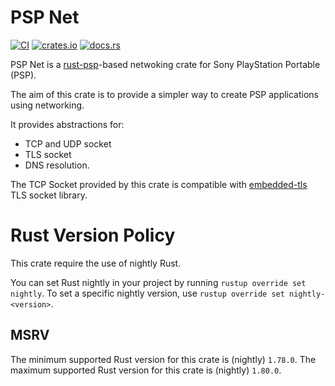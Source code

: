 # PSP Net

[![CI](https://github.com/lorenzofelletti/psp-net/actions/workflows/publish.yaml/badge.svg)](https://github.com/lorenzofelletti/psp-net/actions/workflows/publish.yaml/badge.svg)
[![crates.io](https://img.shields.io/crates/v/psp-net.svg)](https://crates.io/crates/psp-net)
[![docs.rs](https://docs.rs/psp-net/badge.svg)](https://docs.rs/psp-net)

PSP Net is a [rust-psp](https://github.com/overdrivenpotato/rust-psp)-based netwoking crate for Sony PlayStation Portable (PSP).

The aim of this crate is to provide a simpler way to create PSP applications using networking.

It provides abstractions for:
- TCP and UDP socket
- TLS socket
- DNS resolution.

The TCP Socket provided by this crate is compatible with [embedded-tls](https://github.com/drogue-iot/embedded-tls) TLS socket library.

# Rust Version Policy
This crate require the use of nightly Rust.

You can set Rust nightly in your project by running `rustup override set nightly`.
To set a specific nightly version, use `rustup override set nightly-<version>`.

## MSRV
The minimum supported Rust version for this crate is (nightly) `1.78.0`.
The maximum supported Rust version for this crate is (nightly) `1.80.0`.
